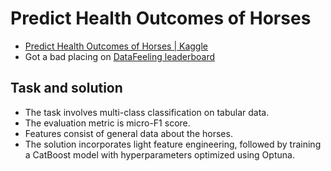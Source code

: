 # Predict Health Outcomes of Horses

- [Predict Health Outcomes of Horses \| Kaggle](https://www.kaggle.com/competitions/playground-series-s3e22)
- Got a bad placing on [DataFeeling leaderboard](https://www.kaggle.com/competitions/playground-series-s3e22/leaderboard?search=%5BDF%5D)

## Task and solution

- The task involves multi-class classification on tabular data.
- The evaluation metric is micro-F1 score.
- Features consist of general data about the horses.
- The solution incorporates light feature engineering, followed by training a CatBoost model with hyperparameters optimized using Optuna.
